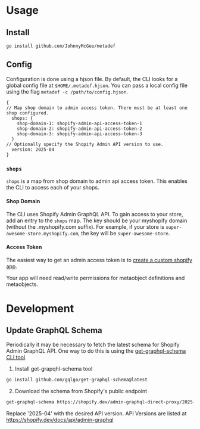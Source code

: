 # Usage
## Install
```sh
go install github.com/JohnnyMcGee/metadef
```

## Config
Configuration is done using a hjson file. By default, the CLI looks for a global config file at `$HOME/.metadef.hjson`. You can pass a local config file using the flag `metadef -c /path/to/config.hjson`.

```hjson
{
// Map shop domain to admin access token. There must be at least one shop configured.
  shops: {
    shop-domain-1: shopify-admin-api-access-token-1
    shop-domain-2: shopify-admin-api-access-token-2
    shop-domain-3: shopify-admin-api-access-token-3
  }
// Optionally specify the Shopify Admin API version to use.
  version: 2025-04
}
```

### `shops`
`shops` is a map from shop domain to admin api access token. This enables the CLI to access each of your shops.

#### Shop Domain
The CLI uses Shopify Admin GraphQL API. To gain access to your store, add an entry to the `shops` map. The key should be your myshopify domain (without the .myshopify.com suffix). For example, if your store is `super-awesome-store.myshopify.com`, the key will be `super-awesome-store`.

#### Access Token
The easiest way to get an admin access token is to [create a custom shopify app](https://help.shopify.com/en/manual/apps/app-types/custom-apps).

Your app will need read/write permissions for metaobject definitions and metaobjects.

# Development
## Update GraphQL Schema
Periodically it may be necessary to fetch the latest schema for Shopify Admin GraphQL API. One way to do this is using the [get-graphql-schema CLI tool](https://github.com/gqlgo/get-graphql-schema).

1. Install get-grapqhl-schema tool
```sh
go install github.com/gqlgo/get-graphql-schema@latest
```

2. Download the schema from Shopify's public endpoint
```sh
get-graphql-schema https://shopify.dev/admin-graphql-direct-proxy/2025-04 > schema.graphql
```
Replace '2025-04' with the desired API version. API Versions are listed at https://shopify.dev/docs/api/admin-graphql